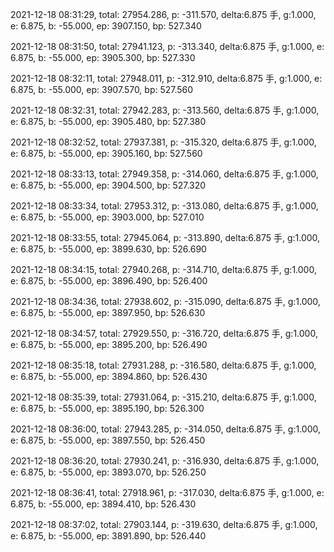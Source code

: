 2021-12-18 08:31:29, total: 27954.286, p: -311.570, delta:6.875 手, g:1.000, e: 6.875, b: -55.000, ep: 3907.150, bp: 527.340

2021-12-18 08:31:50, total: 27941.123, p: -313.340, delta:6.875 手, g:1.000, e: 6.875, b: -55.000, ep: 3905.300, bp: 527.330

2021-12-18 08:32:11, total: 27948.011, p: -312.910, delta:6.875 手, g:1.000, e: 6.875, b: -55.000, ep: 3907.570, bp: 527.560

2021-12-18 08:32:31, total: 27942.283, p: -313.560, delta:6.875 手, g:1.000, e: 6.875, b: -55.000, ep: 3905.480, bp: 527.380

2021-12-18 08:32:52, total: 27937.381, p: -315.320, delta:6.875 手, g:1.000, e: 6.875, b: -55.000, ep: 3905.160, bp: 527.560

2021-12-18 08:33:13, total: 27949.358, p: -314.060, delta:6.875 手, g:1.000, e: 6.875, b: -55.000, ep: 3904.500, bp: 527.320

2021-12-18 08:33:34, total: 27953.312, p: -313.080, delta:6.875 手, g:1.000, e: 6.875, b: -55.000, ep: 3903.000, bp: 527.010

2021-12-18 08:33:55, total: 27945.064, p: -313.890, delta:6.875 手, g:1.000, e: 6.875, b: -55.000, ep: 3899.630, bp: 526.690

2021-12-18 08:34:15, total: 27940.268, p: -314.710, delta:6.875 手, g:1.000, e: 6.875, b: -55.000, ep: 3896.490, bp: 526.400

2021-12-18 08:34:36, total: 27938.602, p: -315.090, delta:6.875 手, g:1.000, e: 6.875, b: -55.000, ep: 3897.950, bp: 526.630

2021-12-18 08:34:57, total: 27929.550, p: -316.720, delta:6.875 手, g:1.000, e: 6.875, b: -55.000, ep: 3895.200, bp: 526.490

2021-12-18 08:35:18, total: 27931.288, p: -316.580, delta:6.875 手, g:1.000, e: 6.875, b: -55.000, ep: 3894.860, bp: 526.430

2021-12-18 08:35:39, total: 27931.064, p: -315.210, delta:6.875 手, g:1.000, e: 6.875, b: -55.000, ep: 3895.190, bp: 526.300

2021-12-18 08:36:00, total: 27943.285, p: -314.050, delta:6.875 手, g:1.000, e: 6.875, b: -55.000, ep: 3897.550, bp: 526.450

2021-12-18 08:36:20, total: 27930.241, p: -316.930, delta:6.875 手, g:1.000, e: 6.875, b: -55.000, ep: 3893.070, bp: 526.250

2021-12-18 08:36:41, total: 27918.961, p: -317.030, delta:6.875 手, g:1.000, e: 6.875, b: -55.000, ep: 3894.410, bp: 526.430

2021-12-18 08:37:02, total: 27903.144, p: -319.630, delta:6.875 手, g:1.000, e: 6.875, b: -55.000, ep: 3891.890, bp: 526.440